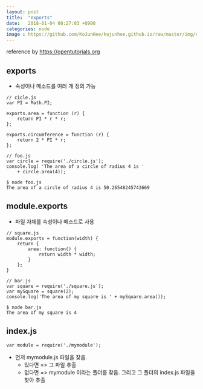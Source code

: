 ```yaml
---
layout: post
title:  "exports"
date:   2018-01-04 00:27:03 +0900
categories: node
image : https://github.com/KoJunHee/kojunhee.github.io/raw/master/img/newpm2.png
---
```


reference by <https://opentutorials.org>

## exports 

- 속성이나 메소드를 여러 개 정의 가능

```
// cicle.js
var PI = Math.PI;
 
exports.area = function (r) {
    return PI * r * r;
};
 
exports.circumference = function (r) {
    return 2 * PI * r;
};
```

```
// foo.js
var circle = require('./circle.js');
console.log( 'The area of a circle of radius 4 is '
    + circle.area(4));
```

```
$ node foo.js
The area of a circle of radius 4 is 50.26548245743669
```

## module.exports

- 파일 자체를 속성이나 메소드로 사용

```
// square.js
module.exports = function(width) {
    return {
        area: function() {
            return width * width;
        }
    };
}
```

```
// bar.js
var square = require('./square.js');
var mySquare = square(2);
console.log('The area of my square is ' + mySquare.area());
```

```
$ node bar.js
The area of my square is 4
```

## index.js

```
var module = require('./mymodule');
```
- 먼저 mymodule.js 파일을 찾음. 
	- 있다면 => 그 파일 추출
	- 없다면 => mymodule 이라는 폴더를 찾음. 그리고 그 폴더의 index.js 파일을 찾아 추출






	 
